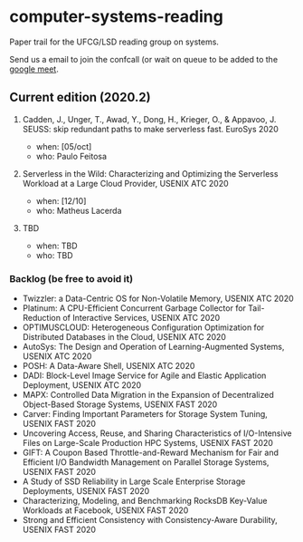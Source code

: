 # computer-systems-reading

Paper trail for the UFCG/LSD reading group on systems.

Send us a email to join the confcall (or wait on queue to be added to the [google meet](https://meet.google.com/vfd-deni-pbn).

## Current edition (2020.2)

1. Cadden, J., Unger, T., Awad, Y., Dong, H., Krieger, O., & Appavoo, J. SEUSS: skip redundant paths to make serverless fast. EuroSys 2020
    * when: [05/oct]
    * who: Paulo Feitosa
  
2. Serverless in the Wild: Characterizing and Optimizing the Serverless Workload at a Large Cloud Provider, USENIX ATC 2020
   * when: [12/10]
   * who: Matheus Lacerda

3. TBD
   * when: TBD
   * who: TBD


### Backlog (be free to avoid it)

* Twizzler: a Data-Centric OS for Non-Volatile Memory, USENIX ATC 2020
* Platinum: A CPU-Efficient Concurrent Garbage Collector for Tail-Reduction of Interactive Services, USENIX ATC 2020
* OPTIMUSCLOUD: Heterogeneous Configuration Optimization for Distributed Databases in the Cloud, USENIX ATC 2020
* AutoSys: The Design and Operation of Learning-Augmented Systems, USENIX ATC 2020
* POSH: A Data-Aware Shell, USENIX ATC 2020
* DADI: Block-Level Image Service for Agile and Elastic Application Deployment, USENIX ATC 2020
* MAPX: Controlled Data Migration in the Expansion of Decentralized Object-Based Storage Systems, USENIX FAST 2020
* Carver: Finding Important Parameters for Storage System Tuning, USENIX FAST 2020
* Uncovering Access, Reuse, and Sharing Characteristics of I/O-Intensive Files on Large-Scale Production HPC Systems, USENIX FAST 2020
* GIFT: A Coupon Based Throttle-and-Reward Mechanism for Fair and Efficient I/O Bandwidth Management on Parallel Storage Systems, USENIX FAST 2020
* A Study of SSD Reliability in Large Scale Enterprise Storage Deployments, USENIX FAST 2020
* Characterizing, Modeling, and Benchmarking RocksDB Key-Value Workloads at Facebook, USENIX FAST 2020
* Strong and Efficient Consistency with Consistency-Aware Durability, USENIX FAST 2020

